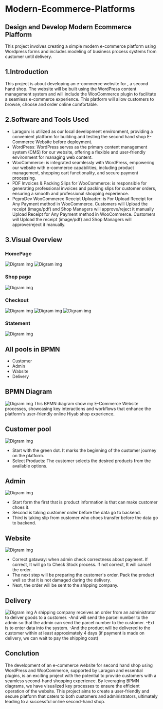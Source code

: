 # Modern-Ecommerce-Platforms
## Design and Develop Modern Ecommerce Plafform
  This project involves creating a simple modern e-commerce platform using Wordpress forms and includes modeling of business process systems from customer until delivery. 

## 1.Introduction
   This project is about developing an e-commerce website for , a second hand  shop. The website will be built using the WordPress content management system and will include the WooCommerce plugin to facilitate a seamless e-commerce experience. This platform will allow customers to browse, choose and order online comfortable.

## 2.Software and Tools Used
- Laragon: is utilized as our local development environment, providing a convenient platform for building and testing the second hand  shop E-Commerce Website before deployment.
- WordPress: WordPress serves as the primary content management system (CMS) for our website, offering a flexible and user-friendly environment for managing web content.
- WooCommerce: is integrated seamlessly with WordPress, empowering our website with e-commerce capabilities, including product management, shopping cart functionality, and secure payment processing.
- PDF Invoices & Packing Slips for WooCommerce: is responsible for generating professional invoices and packing slips for customer orders, ensuring a smooth and professional shopping experience.
- PeproDev WooCommerce Receipt Uploader: is For Upload Receipt for Any Payment method in WooCommerce. Customers will Upload the receipt (image/pdf) and Shop Managers will approve/reject it manually Upload Receipt for Any Payment method in WooCommerce. Customers will Upload the receipt (image/pdf) and Shop Managers will approve/reject it manually.

 ## 3.Visual Overview
 ### HomePage
![Digram img](img/1.png)
![Digram img](img/2.png)
### Shop page
![Digram img](img/3.png)
### Checkout
![Digram img](img/4.png)
![Digram img](img/5.png)
![Digram img](img/6.png)
### Statement
![Digram img](img/7.png)

## All pools in BPMN
- Customer
- Admin
- Wabsite
- Delivery

## BPMN Diagram
![Digram img](img/8.png)
This BPMN diagram show my E-Commerce Website processes, showcasing key interactions and workflows that enhance the platform's user-friendly online Hiyab shop experience.

## Customer pool
![Digram img](img/9.png)
- Start with the green dot. It marks the beginning of the customer journey on the platform.
- Select Products: The customer selects the desired products from the available options.
## Admin
![Digram img](img/11.png)
- Start form the first that is product information is that can make customer choes it.
- Second is taking customer order before the data go to backend.
- Third is taking slip from customer who choes transfer before the data go to backend.

## Website
![Digram img](img/12.png)
- Correct gataway: when admin check correctness about payment. If correct, It will go to Check Stock process. If not correct, It will cancel the order.
- The next step will be preparing the customer's order. Pack the product well so that it is not damaged during the delivery.
- Next, the order will be sent to the shipping company.

## Delivery
![Digram img](img/13.png)
A shipping company receives an order from an administrator to deliver goods to a customer. -And will send the parcel number to the admin so that the admin can send the parcel number to the customer. -Ext is to enter data into the system. -And the product will be delivered to the customer within at least approximately 4 days (if payment is made on delivery, we can wait to pay the shipping cost)
## Conclution
The development of an e-commerce website for  second hand  shop using WordPress and WooCommerce, supported by Laragon and essential plugins, is an exciting project with the potential to provide customers with a seamless second-hand shopping experience. By leveraging BPMN diagrams, we have visualized key processes to ensure the efficient operation of the website. This project aims to create a user-friendly and secure platform that caters to both customers and administrators, ultimately leading to a successful online second-hand shop.
